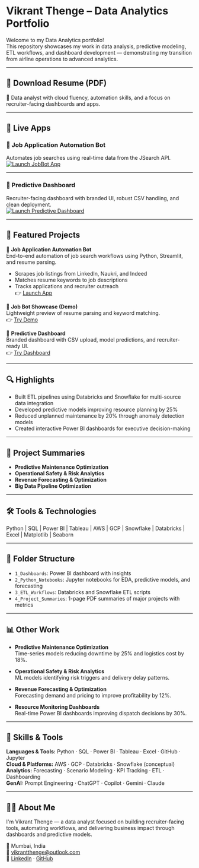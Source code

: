# Vikrant Thenge – Data Analytics Portfolio

Welcome to my Data Analytics portfolio!  
This repository showcases my work in data analysis, predictive modeling, ETL workflows, and dashboard development — demonstrating my transition from airline operations to advanced analytics.

---

## 📄 Download Resume (PDF)  
🎯 Data analyst with cloud fluency, automation skills, and a focus on recruiter-facing dashboards and apps.

---

## 📱 Live Apps

### 🔹 Job Application Automation Bot  
Automates job searches using real-time data from the JSearch API.  
[![Launch JobBot App](https://img.shields.io/badge/Launch-App-blue?style=for-the-badge&logo=streamlit)](https://job-bot-showcase-8dykqf8ngrqtzh5en7txnk.streamlit.app/)

---

### 🔹 Predictive Dashboard  
Recruiter-facing dashboard with branded UI, robust CSV handling, and clean deployment.  
[![Launch Predictive Dashboard](https://img.shields.io/badge/Launch-Dashboard-darkred?style=for-the-badge&logo=streamlit&logoColor=white)](https://predictivedashboard-vikrantthenge.streamlit.app/)

---

## 🚀 Featured Projects

🔹 **Job Application Automation Bot**  
End-to-end automation of job search workflows using Python, Streamlit, and resume parsing.  
- Scrapes job listings from LinkedIn, Naukri, and Indeed  
- Matches resume keywords to job descriptions  
- Tracks applications and recruiter outreach  
👉 [Launch App](https://job-bot-showcase-8dykqf8ngrqtzh5en7txnk.streamlit.app/)

🔹 **Job Bot Showcase (Demo)**  
Lightweight preview of resume parsing and keyword matching.  
👉 [Try Demo](https://job-bot-showcase-8dykqf8ngrqtzh5en7txnk.streamlit.app/)

🔹 **Predictive Dashboard**  
Branded dashboard with CSV upload, model predictions, and recruiter-ready UI.  
👉 [Try Dashboard](https://predictivedashboard-vikrantthenge.streamlit.app/)

---

## 🔍 Highlights

- Built ETL pipelines using Databricks and Snowflake for multi-source data integration  
- Developed predictive models improving resource planning by 25%  
- Reduced unplanned maintenance by 20% through anomaly detection models  
- Created interactive Power BI dashboards for executive decision-making

---

## 📁 Project Summaries

- **Predictive Maintenance Optimization**  
- **Operational Safety & Risk Analytics**  
- **Revenue Forecasting & Optimization**  
- **Big Data Pipeline Optimization**

---

## 🛠 Tools & Technologies  
Python | SQL | Power BI | Tableau | AWS | GCP | Snowflake | Databricks | Excel | Matplotlib | Seaborn

---

## 📂 Folder Structure

- `1_Dashboards`: Power BI dashboard with insights  
- `2_Python_Notebooks`: Jupyter notebooks for EDA, predictive models, and forecasting  
- `3_ETL_Workflows`: Databricks and Snowflake ETL scripts  
- `4_Project_Summaries`: 1-page PDF summaries of major projects with metrics

---

## 📊 Other Work

- **Predictive Maintenance Optimization**  
  Time-series models reducing downtime by 25% and logistics cost by 18%.

- **Operational Safety & Risk Analytics**  
  ML models identifying risk triggers and delivery delay patterns.

- **Revenue Forecasting & Optimization**  
  Forecasting demand and pricing to improve profitability by 12%.

- **Resource Monitoring Dashboards**  
  Real-time Power BI dashboards improving dispatch decisions by 30%.

---

## 🧠 Skills & Tools

**Languages & Tools:** Python · SQL · Power BI · Tableau · Excel · GitHub · Jupyter  
**Cloud & Platforms:** AWS · GCP · Databricks · Snowflake (conceptual)  
**Analytics:** Forecasting · Scenario Modeling · KPI Tracking · ETL · Dashboarding  
**GenAI:** Prompt Engineering · ChatGPT · Copilot · Gemini · Claude

---

## 🙋‍♂️ About Me

I'm Vikrant Thenge — a data analyst focused on building recruiter-facing tools, automating workflows, and delivering business impact through dashboards and predictive models.

📍 Mumbai, India  
📧 vikrantthenge@outlook.com  
🔗 [LinkedIn](https://www.linkedin.com/in/vikrantthenge) · [GitHub](https://github.com/vikrantthenge)
